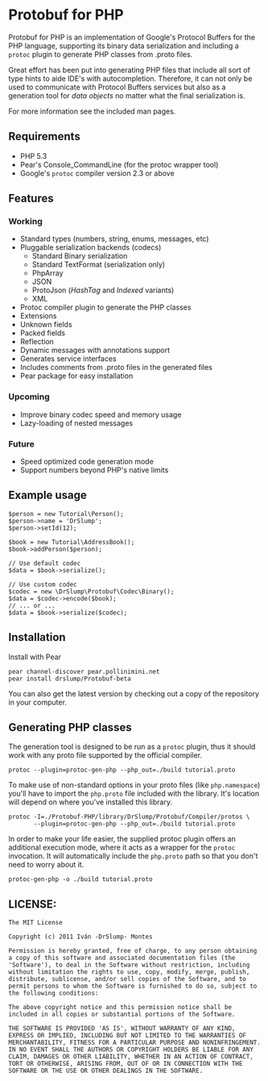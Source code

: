 Protobuf for PHP
================

Protobuf for PHP is an implementation of Google's Protocol Buffers for the PHP
language, supporting its binary data serialization and including a `protoc` 
plugin to generate PHP classes from .proto files.

Great effort has been put into generating PHP files that include all sort of type
hints to aide IDE's with autocompletion. Therefore, it can not only be used to
communicate with Protocol Buffers services but also as a generation tool for 
_data objects_ no matter what the final serialization is.

For more information see the included man pages.


## Requirements

  - PHP 5.3  
  - Pear's Console_CommandLine (for the protoc wrapper tool)
  - Google's `protoc` compiler version 2.3 or above


## Features

### Working

  - Standard types (numbers, string, enums, messages, etc)
  - Pluggable serialization backends (codecs)
    - Standard Binary serialization
    - Standard TextFormat (serialization only)
    - PhpArray
    - JSON
    - ProtoJson (_HashTag_ and _Indexed_ variants)
    - XML
  - Protoc compiler plugin to generate the PHP classes
  - Extensions
  - Unknown fields
  - Packed fields
  - Reflection
  - Dynamic messages with annotations support
  - Generates service interfaces
  - Includes comments from .proto files in the generated files
  - Pear package for easy installation

### Upcoming

  - Improve binary codec speed and memory usage
  - Lazy-loading of nested messages

### Future

  - Speed optimized code generation mode
  - Support numbers beyond PHP's native limits


## Example usage

    $person = new Tutorial\Person();
    $person->name = 'DrSlump';
    $person->setId(12);

    $book = new Tutorial\AddressBook();
    $book->addPerson($person);

    // Use default codec
    $data = $book->serialize();

    // Use custom codec
    $codec = new \DrSlump\Protobuf\Codec\Binary();
    $data = $codec->encode($book);
    // ... or ...
    $data = $book->serialize($codec);


## Installation

Install with Pear

    pear channel-discover pear.pollinimini.net
    pear install drslump/Protobuf-beta

You can also get the latest version by checking out a copy of the
repository in your computer.


## Generating PHP classes

The generation tool is designed to be run as a `protoc` plugin, thus it should
work with any proto file supported by the official compiler.

    protoc --plugin=protoc-gen-php --php_out=./build tutorial.proto

To make use of non-standard options in your proto files (like `php.namespace`) you'll
have to import the `php.proto` file included with the library. It's location will 
depend on where you've installed this library.

    protoc -I=./Protobuf-PHP/library/DrSlump/Protobuf/Compiler/protos \
           --plugin=protoc-gen-php --php_out=./build tutorial.proto

In order to make your life easier, the supplied protoc plugin offers an additional
execution mode, where it acts as a wrapper for the `protoc` invocation. It will
automatically include the `php.proto` path so that you don't need to worry about it.

    protoc-gen-php -o ./build tutorial.proto


## LICENSE:

    The MIT License

    Copyright (c) 2011 Iván -DrSlump- Montes

    Permission is hereby granted, free of charge, to any person obtaining
    a copy of this software and associated documentation files (the
    'Software'), to deal in the Software without restriction, including
    without limitation the rights to use, copy, modify, merge, publish,
    distribute, sublicense, and/or sell copies of the Software, and to
    permit persons to whom the Software is furnished to do so, subject to
    the following conditions:

    The above copyright notice and this permission notice shall be
    included in all copies or substantial portions of the Software.

    THE SOFTWARE IS PROVIDED 'AS IS', WITHOUT WARRANTY OF ANY KIND,
    EXPRESS OR IMPLIED, INCLUDING BUT NOT LIMITED TO THE WARRANTIES OF
    MERCHANTABILITY, FITNESS FOR A PARTICULAR PURPOSE AND NONINFRINGEMENT.
    IN NO EVENT SHALL THE AUTHORS OR COPYRIGHT HOLDERS BE LIABLE FOR ANY
    CLAIM, DAMAGES OR OTHER LIABILITY, WHETHER IN AN ACTION OF CONTRACT,
    TORT OR OTHERWISE, ARISING FROM, OUT OF OR IN CONNECTION WITH THE
    SOFTWARE OR THE USE OR OTHER DEALINGS IN THE SOFTWARE.






